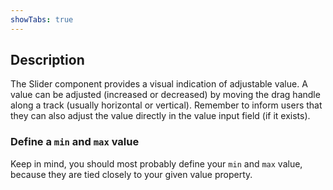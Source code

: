 ```yaml
---
showTabs: true
---
```


## Description

The Slider component provides a visual indication of adjustable value. A value can be adjusted (increased or decreased) by moving the drag handle along a track (usually horizontal or vertical). Remember to inform users that they can also adjust the value directly in the value input field (if it exists).

### Define a `min` and `max` value

Keep in mind, you should most probably define your `min` and `max` value, because they are tied closely to your given value property.
